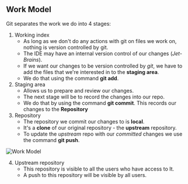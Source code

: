 ## Work Model

Git separates the work we do into 4 stages:

1. Working index
    * As long as we don't do any actions with git on files we work on, nothing is version controlled by git.
    * The IDE may have an internal version control of our changes (*Jet-Brains*).
    * If we want our changes to be version controlled by *git*, we have to add the files that we're interested in to the **staging area**.
    * We do that using the command **git add**.
2. Staging area
    * Allows us to prepare and review our changes.
    * The next stage will be to record the changes into our repo.
    * We do that by using the command **git commit**. This records our changes to the **Repository**
3. Repository
    * The repository we commit our changes to is **local**.
    * It's a **clone** of our original repository - the **upstream** repository.
    * To update the *upstream* repo with our *committed* changes we use the command **git push**.

![Work Model](https://miro.medium.com/max/686/1*diRLm1S5hkVoh5qeArND0Q.png)

4. Upstream repository
    * This repository is visible to all the users who have access to It.
    * A push to this repository will be visible by all users.
